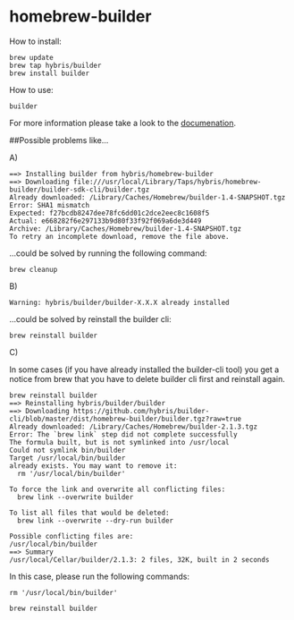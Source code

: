 # homebrew-builder
How to install:

```
brew update
brew tap hybris/builder
brew install builder
```

How to use:

```
builder
```

For more information please take a look to the <a href="https://devportal.yaas.io/gettingstarted/createabuildermodule/index.html">documenation</a>.

##Possible problems like...

A)
```
==> Installing builder from hybris/homebrew-builder
==> Downloading file:///usr/local/Library/Taps/hybris/homebrew-builder/builder-sdk-cli/builder.tgz
Already downloaded: /Library/Caches/Homebrew/builder-1.4-SNAPSHOT.tgz
Error: SHA1 mismatch
Expected: f27bcdb8247dee78fc6dd01c2dce2eec8c1608f5
Actual: e668282f6e297133b9d80f33f92f069a6de3d449
Archive: /Library/Caches/Homebrew/builder-1.4-SNAPSHOT.tgz
To retry an incomplete download, remove the file above.
```

...could be solved by running the following command:

```
brew cleanup
```

B)
```
Warning: hybris/builder/builder-X.X.X already installed
```

...could be solved by reinstall the builder cli:

```
brew reinstall builder
```

C)<br>

In some cases (if you have already installed the builder-cli tool) you get a notice from brew that you have to delete builder cli first and reinstall again.
```
brew reinstall builder
==> Reinstalling hybris/builder/builder
==> Downloading https://github.com/hybris/builder-cli/blob/master/dist/homebrew-builder/builder.tgz?raw=true
Already downloaded: /Library/Caches/Homebrew/builder-2.1.3.tgz
Error: The `brew link` step did not complete successfully
The formula built, but is not symlinked into /usr/local
Could not symlink bin/builder
Target /usr/local/bin/builder
already exists. You may want to remove it:
  rm '/usr/local/bin/builder'

To force the link and overwrite all conflicting files:
  brew link --overwrite builder

To list all files that would be deleted:
  brew link --overwrite --dry-run builder

Possible conflicting files are:
/usr/local/bin/builder
==> Summary
/usr/local/Cellar/builder/2.1.3: 2 files, 32K, built in 2 seconds
```

In this case, please run the following commands:
```
rm '/usr/local/bin/builder'

brew reinstall builder
```